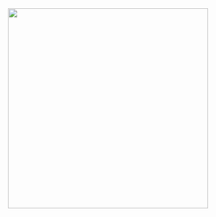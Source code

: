 <div id="header" align="center">
<img src="https://media.giphy.com/media/ZVik7pBtu9dNS/giphy.gif" width="400"/>
</div>


